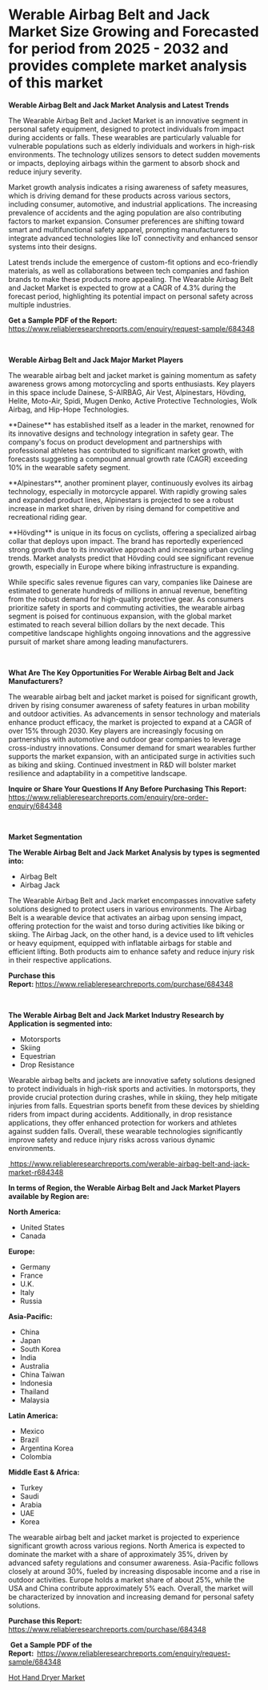 <p><h1>Werable Airbag Belt and Jack Market Size Growing and Forecasted for period from 2025 - 2032 and provides complete market analysis of this market</h1></p><p><strong>Werable Airbag Belt and Jack Market Analysis and Latest Trends</strong></p>
<p><p>The Wearable Airbag Belt and Jacket Market is an innovative segment in personal safety equipment, designed to protect individuals from impact during accidents or falls. These wearables are particularly valuable for vulnerable populations such as elderly individuals and workers in high-risk environments. The technology utilizes sensors to detect sudden movements or impacts, deploying airbags within the garment to absorb shock and reduce injury severity.</p><p>Market growth analysis indicates a rising awareness of safety measures, which is driving demand for these products across various sectors, including consumer, automotive, and industrial applications. The increasing prevalence of accidents and the aging population are also contributing factors to market expansion. Consumer preferences are shifting toward smart and multifunctional safety apparel, prompting manufacturers to integrate advanced technologies like IoT connectivity and enhanced sensor systems into their designs.</p><p>Latest trends include the emergence of custom-fit options and eco-friendly materials, as well as collaborations between tech companies and fashion brands to make these products more appealing. The Wearable Airbag Belt and Jacket Market is expected to grow at a CAGR of 4.3% during the forecast period, highlighting its potential impact on personal safety across multiple industries.</p></p>
<p><strong>Get a Sample PDF of the Report:&nbsp;</strong> <a href="https://www.reliableresearchreports.com/enquiry/request-sample/684348?utm_campaign=2098&utm_medium=2&utm_source=Github&utm_content=ia&utm_term=08032025&utm_id=werable-airbag-belt-and-jack">https://www.reliableresearchreports.com/enquiry/request-sample/684348</a></p>
<p>&nbsp;</p>
<p><strong>Werable Airbag Belt and Jack Major Market Players</strong></p>
<p><p>The wearable airbag belt and jacket market is gaining momentum as safety awareness grows among motorcycling and sports enthusiasts. Key players in this space include Dainese, S-AIRBAG, Air Vest, Alpinestars, Hövding, Helite, Moto-Air, Spidi, Mugen Denko, Active Protective Technologies, Wolk Airbag, and Hip-Hope Technologies.</p><p>**Dainese** has established itself as a leader in the market, renowned for its innovative designs and technology integration in safety gear. The company's focus on product development and partnerships with professional athletes has contributed to significant market growth, with forecasts suggesting a compound annual growth rate (CAGR) exceeding 10% in the wearable safety segment.</p><p>**Alpinestars**, another prominent player, continuously evolves its airbag technology, especially in motorcycle apparel. With rapidly growing sales and expanded product lines, Alpinestars is projected to see a robust increase in market share, driven by rising demand for competitive and recreational riding gear.</p><p>**Hövding** is unique in its focus on cyclists, offering a specialized airbag collar that deploys upon impact. The brand has reportedly experienced strong growth due to its innovative approach and increasing urban cycling trends. Market analysts predict that Hövding could see significant revenue growth, especially in Europe where biking infrastructure is expanding.</p><p>While specific sales revenue figures can vary, companies like Dainese are estimated to generate hundreds of millions in annual revenue, benefiting from the robust demand for high-quality protective gear. As consumers prioritize safety in sports and commuting activities, the wearable airbag segment is poised for continuous expansion, with the global market estimated to reach several billion dollars by the next decade. This competitive landscape highlights ongoing innovations and the aggressive pursuit of market share among leading manufacturers.</p></p>
<p>&nbsp;</p>
<p><strong>What Are The Key Opportunities For Werable Airbag Belt and Jack Manufacturers?</strong></p>
<p><p>The wearable airbag belt and jacket market is poised for significant growth, driven by rising consumer awareness of safety features in urban mobility and outdoor activities. As advancements in sensor technology and materials enhance product efficacy, the market is projected to expand at a CAGR of over 15% through 2030. Key players are increasingly focusing on partnerships with automotive and outdoor gear companies to leverage cross-industry innovations. Consumer demand for smart wearables further supports the market expansion, with an anticipated surge in activities such as biking and skiing. Continued investment in R&D will bolster market resilience and adaptability in a competitive landscape.</p></p>
<p><strong>Inquire or Share Your Questions If Any Before Purchasing This Report:</strong> <a href="https://www.reliableresearchreports.com/enquiry/pre-order-enquiry/684348?utm_campaign=2098&utm_medium=2&utm_source=Github&utm_content=ia&utm_term=08032025&utm_id=werable-airbag-belt-and-jack">https://www.reliableresearchreports.com/enquiry/pre-order-enquiry/684348</a></p>
<p>&nbsp;</p>
<p><strong>Market Segmentation</strong></p>
<p><strong>The Werable Airbag Belt and Jack Market Analysis by types is segmented into:</strong></p>
<p><ul><li>Airbag Belt</li><li>Airbag Jack</li></ul></p>
<p><p>The Wearable Airbag Belt and Jack market encompasses innovative safety solutions designed to protect users in various environments. The Airbag Belt is a wearable device that activates an airbag upon sensing impact, offering protection for the waist and torso during activities like biking or skiing. The Airbag Jack, on the other hand, is a device used to lift vehicles or heavy equipment, equipped with inflatable airbags for stable and efficient lifting. Both products aim to enhance safety and reduce injury risk in their respective applications.</p></p>
<p><strong>Purchase this Report:&nbsp;</strong><a href="https://www.reliableresearchreports.com/purchase/684348?utm_campaign=2098&utm_medium=2&utm_source=Github&utm_content=ia&utm_term=08032025&utm_id=werable-airbag-belt-and-jack">https://www.reliableresearchreports.com/purchase/684348</a></p>
<p>&nbsp;</p>
<p><strong>The Werable Airbag Belt and Jack Market Industry Research by Application is segmented into:</strong></p>
<p><ul><li>Motorsports</li><li>Skiing</li><li>Equestrian</li><li>Drop Resistance</li></ul></p>
<p><p>Wearable airbag belts and jackets are innovative safety solutions designed to protect individuals in high-risk sports and activities. In motorsports, they provide crucial protection during crashes, while in skiing, they help mitigate injuries from falls. Equestrian sports benefit from these devices by shielding riders from impact during accidents. Additionally, in drop resistance applications, they offer enhanced protection for workers and athletes against sudden falls. Overall, these wearable technologies significantly improve safety and reduce injury risks across various dynamic environments.</p></p>
<p><a href="https://www.reliableresearchreports.com/werable-airbag-belt-and-jack-market-r684348?utm_campaign=2098&utm_medium=2&utm_source=Github&utm_content=ia&utm_term=08032025&utm_id=werable-airbag-belt-and-jack">&nbsp;https://www.reliableresearchreports.com/werable-airbag-belt-and-jack-market-r684348</a></p>
<p><strong>In terms of Region, the Werable Airbag Belt and Jack Market Players available by Region are:</strong></p>
<p>
    <p> <strong> North America: </strong>
        <ul>
            <li>United States</li>
            <li>Canada</li>
        </ul>
        </p> 
    <p> <strong> Europe: </strong>
        <ul>
            <li>Germany</li>
            <li>France</li>
            <li>U.K.</li>
            <li>Italy</li>
            <li>Russia</li>
        </ul>
        </p> 
    <p> <strong> Asia-Pacific: </strong>
        <ul>
            <li>China</li>
            <li>Japan</li>
            <li>South Korea</li>
            <li>India</li>
            <li>Australia</li>
            <li>China Taiwan</li>
            <li>Indonesia</li>
            <li>Thailand</li>
            <li>Malaysia</li>
        </ul>
        </p> 
    <p> <strong> Latin America: </strong>
        <ul>
            <li>Mexico</li>
            <li>Brazil</li>
            <li>Argentina Korea</li>
            <li>Colombia</li>
        </ul>
        </p> 
    <p> <strong> Middle East & Africa: </strong>
        <ul>
            <li>Turkey</li>
            <li>Saudi</li>
            <li>Arabia</li>
            <li>UAE</li>
            <li>Korea</li>
        </ul>
    </p>
    </p>
<p><p>The wearable airbag belt and jacket market is projected to experience significant growth across various regions. North America is expected to dominate the market with a share of approximately 35%, driven by advanced safety regulations and consumer awareness. Asia-Pacific follows closely at around 30%, fueled by increasing disposable income and a rise in outdoor activities. Europe holds a market share of about 25%, while the USA and China contribute approximately 5% each. Overall, the market will be characterized by innovation and increasing demand for personal safety solutions.</p></p>
<p><strong>Purchase this Report: </strong><a href="https://www.reliableresearchreports.com/purchase/684348?utm_campaign=2098&utm_medium=2&utm_source=Github&utm_content=ia&utm_term=08032025&utm_id=werable-airbag-belt-and-jack">https://www.reliableresearchreports.com/purchase/684348</a></p>
<p>&nbsp;<strong>Get a Sample PDF of the Report:&nbsp;&nbsp;</strong><a href="https://www.reliableresearchreports.com/enquiry/request-sample/684348?utm_campaign=2098&utm_medium=2&utm_source=Github&utm_content=ia&utm_term=08032025&utm_id=werable-airbag-belt-and-jack">https://www.reliableresearchreports.com/enquiry/request-sample/684348</a></p>
<p><strong></strong></p>
<p><p><a href="https://github.com/bmorecock/Market-Research-Report-List-6/blob/main/hot-hand-dryer-market.md?utm_campaign=2098&utm_medium=2&utm_source=Github&utm_content=ia&utm_term=08032025&utm_id=werable-airbag-belt-and-jack">Hot Hand Dryer Market</a></p></p>